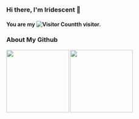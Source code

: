 ### Hi there, I'm Iridescent 👋 

#### You are my ![Visitor Count](https://profile-counter.glitch.me/Iridescent-cdu/count.svg)th visitor.

### About My Github

<img height='165' src="https://github-readme-stats-sigma-five.vercel.app/api?username=Iridescent-cdu&show_icons=true&theme=dark" align="left" />
<img height='165' src="https://github-readme-stats-sigma-five.vercel.app/api/top-langs/?username=Iridescent-cdu&langs_count=6&layout=compact&theme=dark" align="left" />
<!-- ![Top Langs](https://github-readme-stats-sigma-five.vercel.app/api/top-langs/?username=Iridescent-cdu&langs_count=6&layout=compact&theme=dark) -->

<!-- <img src="https://github-readme-stats.vercel.app/api/top-langs/?username=Iridescent-cdu&langs_count=6&theme=dark" align="left" /> -->

<!--
**Iridescent-cdu/Iridescent-cdu** is a ✨ _special_ ✨ repository because its `README.md` (this file) appears on your GitHub profile.

Here are some ideas to get you started:

- 🔭 I’m currently working on ...
- 🌱 I’m currently learning ...
- 👯 I’m looking to collaborate on ...
- 🤔 I’m looking for help with ...
- 💬 Ask me about ...
- 📫 How to reach me: ...
- 😄 Pronouns: ...
- ⚡ Fun fact: ...
-->
